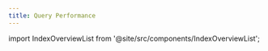 ```yaml
---
title: Query Performance
---
```

import IndexOverviewList from '@site/src/components/IndexOverviewList';

<IndexOverviewList />